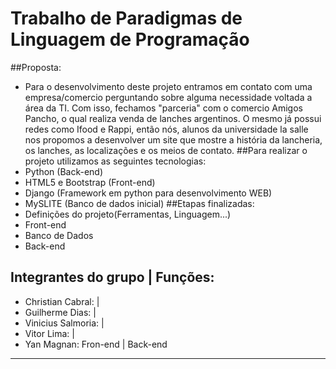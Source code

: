 # Trabalho de Paradigmas de Linguagem de Programação 
##Proposta:
* Para o desenvolvimento deste projeto entramos em contato com uma empresa/comercio perguntando sobre alguma necessidade voltada a área da TI. Com isso, fechamos "parceria" com o comercio Amigos Pancho, o qual realiza venda de lanches argentinos. O mesmo já possui redes como Ifood e Rappi, então nós, alunos da universidade la salle nos propomos a desenvolver um site que mostre a história da lancheria, os lanches, as localizações e os meios de contato.
##Para realizar o projeto utilizamos as seguintes tecnologias:
* Python (Back-end)
* HTML5 e Bootstrap (Front-end)
* Django (Framework em python para desenvolvimento WEB)
* MySLITE (Banco de dados inicial)
##Etapas finalizadas:
* Definições do projeto(Ferramentas, Linguagem...)
* Front-end
* Banco de Dados
* Back-end

## Integrantes do grupo | Funções:
* Christian Cabral: |
* Guilherme Dias: |
* Vinicius Salmoria: |
* Vitor Lima: |
* Yan Magnan: Fron-end | Back-end

<hr>

